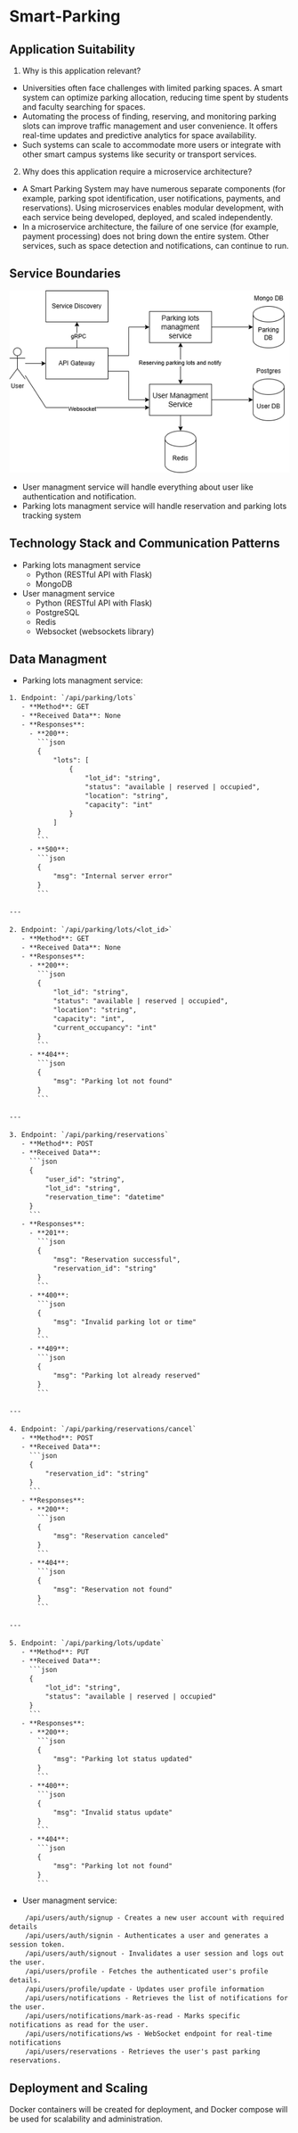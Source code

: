 # Smart-Parking
## Application Suitability
1. Why is this application relevant?
- Universities often face challenges with limited parking spaces. A smart system can optimize parking allocation, reducing time spent by students and faculty searching for spaces.
- Automating the process of finding, reserving, and monitoring parking slots can improve traffic management and user convenience. It offers real-time updates and predictive analytics for space availability.
- Such systems can scale to accommodate more users or integrate with other smart campus systems like security or transport services.
2. Why does this application require a microservice architecture?
- A Smart Parking System may have numerous separate components (for example, parking spot identification, user notifications, payments, and reservations). Using microservices enables modular development, with each service being developed, deployed, and scaled independently.
- In a microservice architecture, the failure of one service (for example, payment processing) does not bring down the entire system. Other services, such as space detection and notifications, can continue to run.
## Service Boundaries
![Architecture](./Check_PAD.png)
- User managment service will handle everything about user like authentication and notification.
- Parking lots managment service will handle reservation and parking lots tracking system
## Technology Stack and Communication Patterns
- Parking lots managment service
  - Python (RESTful API with Flask)
  - MongoDB
- User managment service
  - Python (RESTful API with Flask)
  - PostgreSQL
  - Redis
  - Websocket (websockets library)
## Data Managment
* Parking lots managment service:
```
1. Endpoint: `/api/parking/lots`
   - **Method**: GET
   - **Received Data**: None
   - **Responses**:
     - **200**: 
       ```json
       {
           "lots": [
               {
                   "lot_id": "string",
                   "status": "available | reserved | occupied",
                   "location": "string",
                   "capacity": "int"
               }
           ]
       }
       ```
     - **500**: 
       ```json
       {
           "msg": "Internal server error"
       }
       ```

---

2. Endpoint: `/api/parking/lots/<lot_id>`
   - **Method**: GET
   - **Received Data**: None
   - **Responses**:
     - **200**:
       ```json
       {
           "lot_id": "string",
           "status": "available | reserved | occupied",
           "location": "string",
           "capacity": "int",
           "current_occupancy": "int"
       }
       ```
     - **404**: 
       ```json
       {
           "msg": "Parking lot not found"
       }
       ```

---

3. Endpoint: `/api/parking/reservations`
   - **Method**: POST
   - **Received Data**: 
     ```json
     {
         "user_id": "string",
         "lot_id": "string",
         "reservation_time": "datetime"
     }
     ```
   - **Responses**:
     - **201**:
       ```json
       {
           "msg": "Reservation successful",
           "reservation_id": "string"
       }
       ```
     - **400**:
       ```json
       {
           "msg": "Invalid parking lot or time"
       }
       ```
     - **409**:
       ```json
       {
           "msg": "Parking lot already reserved"
       }
       ```

---

4. Endpoint: `/api/parking/reservations/cancel`
   - **Method**: POST
   - **Received Data**:
     ```json
     {
         "reservation_id": "string"
     }
     ```
   - **Responses**:
     - **200**:
       ```json
       {
           "msg": "Reservation canceled"
       }
       ```
     - **404**:
       ```json
       {
           "msg": "Reservation not found"
       }
       ```

---

5. Endpoint: `/api/parking/lots/update`
   - **Method**: PUT
   - **Received Data**: 
     ```json
     {
         "lot_id": "string",
         "status": "available | reserved | occupied"
     }
     ```
   - **Responses**:
     - **200**:
       ```json
       {
           "msg": "Parking lot status updated"
       }
       ```
     - **400**:
       ```json
       {
           "msg": "Invalid status update"
       }
       ```
     - **404**:
       ```json
       {
           "msg": "Parking lot not found"
       }
       ```

```
* User managment service:
```
    /api/users/auth/signup - Creates a new user account with required details
    /api/users/auth/signin - Authenticates a user and generates a session token.
    /api/users/auth/signout - Invalidates a user session and logs out the user.
    /api/users/profile - Fetches the authenticated user's profile details.
    /api/users/profile/update - Updates user profile information
    /api/users/notifications - Retrieves the list of notifications for the user.
    /api/users/notifications/mark-as-read - Marks specific notifications as read for the user.
    /api/users/notifications/ws - WebSocket endpoint for real-time notifications
    /api/users/reservations - Retrieves the user's past parking reservations.
```
## Deployment and Scaling
Docker containers will be created for deployment, and Docker compose will be used for scalability and administration.
  
